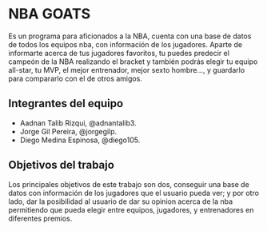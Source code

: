 # NBA GOATS

Es un programa para aficionados a la NBA, cuenta con una base de datos de todos los equipos nba, con información de los jugadores. Aparte de informarte acerca de tus jugadores favoritos, tu puedes predecir el campeón de la NBA realizando el bracket y también podrás elegir tu equipo all-star, tu MVP, el mejor entrenador, mejor sexto hombre..., y guardarlo para compararlo con el de otros amigos.

## Integrantes del equipo

* Aadnan Talib Rizqui, @adnantalib3.
* Jorge Gil Pereira, @jorgegilp.
* Diego Medina Espinosa, @diego105.

## Objetivos del trabajo

Los principales objetivos de este trabajo son dos, conseguir una base de datos con información de los jugadores que el usuario pueda ver; y por otro lado, dar la posibilidad al usuario de dar su opinion acerca de la nba permitiendo que pueda elegir entre equipos, jugadores, y entrenadores en diferentes premios.
